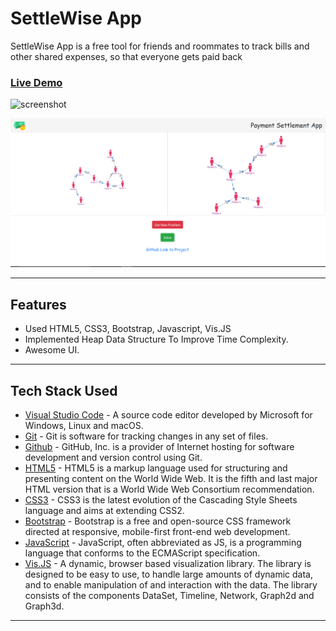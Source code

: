 # SettleWise App

SettleWise App is a free tool for friends and roommates to track bills and other shared expenses, so that everyone gets paid back <br>

### [Live Demo](https://settlewise.netlify.app/)

![screenshot](https://github.com/SbzAhmd/Payment-Settlement-App/blob/master/images/screenshot_1.PNG)

![screenshot](https://github.com/MinusRF/Payment-Settlement-App/blob/master/images/screenshot_2.PNG)

---

## Features

- Used HTML5, CSS3, Bootstrap, Javascript, Vis.JS
- Implemented Heap Data Structure To Improve Time Complexity.
- Awesome UI.

---

## Tech Stack Used

- [Visual Studio Code](https://code.visualstudio.com/) - A source code editor developed by Microsoft for Windows, Linux and macOS.
- [Git](https://git-scm.com/) - Git is software for tracking changes in any set of files.
- [Github](https://github.com/) - GitHub, Inc. is a provider of Internet hosting for software development and version control using Git.
- [HTML5](https://en.wikipedia.org/wiki/HTML5) - HTML5 is a markup language used for structuring and presenting content on the World Wide Web. It is the fifth and last major HTML version that is a World Wide Web Consortium recommendation.
- [CSS3](https://en.wikipedia.org/wiki/CSS) - CSS3 is the latest evolution of the Cascading Style Sheets language and aims at extending CSS2.
- [Bootstrap](https://getbootstrap.com/) - Bootstrap is a free and open-source CSS framework directed at responsive, mobile-first front-end web development.
- [JavaScript](https://www.javascript.com/) - JavaScript, often abbreviated as JS, is a programming language that conforms to the ECMAScript specification.
- [Vis.JS](https://visjs.org/) - A dynamic, browser based visualization library. The library is designed to be easy to use, to handle large amounts of dynamic data, and to enable manipulation of and interaction with the data. The library consists of the components DataSet, Timeline, Network, Graph2d and Graph3d.

---
